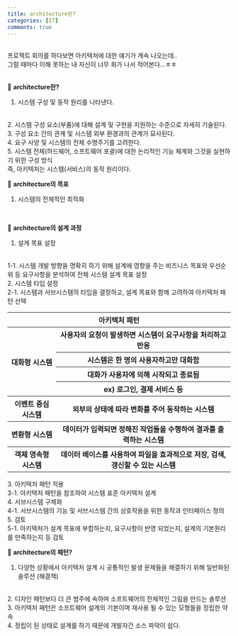 ```yaml
---
title: architecture란?
categories: [IT]
comments: true
---
```


<br>
프로젝트 회의를 하다보면 아키텍처에 대한 얘기가 계속 나오는데..<br>
그럴 때마다 이해 못하는 내 자신이 너무 화가 나서 적어본다...ㅎㅎ<br>
<br>

🤔 <strong>architecture란?</strong>
<br>
1. 시스템 구성 및 동작 원리를 나타낸다.
<br>
2. 시스템 구성 요소(부품)에 대해 설계 및 구현을 지원하는 수준으로 자세히 기술된다.
<br>
3. 구성 요소 간의 관계 및 시스템 외부 환경과의 관계가 묘사된다.
<br>
4. 요구 사양 및 시스템의 전체 수명주기를 고려한다.
<br>
5. 시스템 전체(하드웨어, 소프트웨어 포괄)에 대한 논리적인 기능 체계와 그것을 실현하기 위한 구성 방식
<br>
즉, 아키텍처는 시스템(서비스)의 동작 원리이다.

<br>

🤔 <strong>architecture의 목표</strong>
<br>
1. 시스템의 전체적인 최적화

<br>

🤔 <strong>architecture의 설계 과정</strong>
<br>
1. 설계 목표 설정
<br>
1-1. 시스템 개발 방향을 명확히 하기 위해 설계에 영향을 주는 비즈니스 목표와 우선순위 등 요구사항을 분석하여 전체 시스템 설계 목표 설정
<br>
2. 시스템 타입 설정
<br>
 2-1. 시스템과 서브시스템의 타입을 결정하고, 설계 목표와 함께 고려하여 아키텍처 패턴 선택
<br>
    <table class="table table-striped table-bordered">
        <thead>
            <tr>
                <th colspan="2">아키텍처 패턴</th>
            </tr>
        </thead>
        <tbody>
            <tr>
                <th rowspan="4">대화형 시스템</th>
                <th>사용자의 요청이 발생하면 시스템이 요구사항을 처리하고 반응</th>
            </tr>
            <tr>
                <th>시스템은 한 명의 사용자하고만 대화함</th>
            </tr>
            <tr>
                <th>대화가 사용자에 의해 시작되고 종료됨</th>
            </tr>
            <tr>
                <th>ex) 로그인, 결제 서비스 등</th>
            </tr>                           
            <tr>  
                <th>이벤트 중심 시스템</th>
                <th>외부의 상태에 따라 변화를 주어 동작하는 시스템</th>
            </tr>  
            <tr>
                <th>변환형 시스템</th>
                <th>데이터가 입력되면 정해진 작업들을 수행하여 결과를 출력하는 시스템</th>
            </tr>          
            <tr>
                <th>객체 영속형 시스템</th>
                <th>데이터 베이스를 사용하여 파일을 효과적으로 저장, 검색, 갱신할 수 있는 시스템</th>
            </tr>   
        </tbody>
    </table>
3. 아키텍처 패턴 적용
<br>
 3-1. 아키텍처 패턴을 참조하여 시스템 표준 아키텍처 설계
<br>
4. 서브시스템 구체화
<br>
 4-1. 서브시스템의 기능 및 서브시스템 간의 상호작용을 위한 동작과 인터페이스 정의
<br>
5. 검토
<br>
 5-1. 아키텍처가 설계 목표에 부합하는지, 요구사항이 반영 되었는지, 설계의 기본원리를 만족하는지 등 검토

<br>

🤔 <strong>architecture의 패턴?</strong>
<br>
1. 다양한 상황에서 아키텍처 설계 시 공통적인 발생 문제들을 해결하기 위해 일반화된 솔루션 (해결책)
<br>
2. 디자인 패턴보다 더 큰 범주에 속하며 소프트웨어의 전체적인 그림을 만드는 솔루션
<br>
3. 아키텍처 패턴은 소프트웨어 설계의 기본이며 재사용 될 수 있는 모형들을 정립한 약속
<br>
4. 정립이 된 상태로 설계를 하기 때문에 개발자간 소스 파악이 쉽다.
<br>
